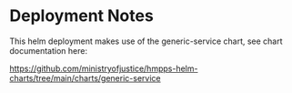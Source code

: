 # Deployment Notes

This helm deployment makes use of the generic-service chart, see chart documentation here:

<https://github.com/ministryofjustice/hmpps-helm-charts/tree/main/charts/generic-service>

